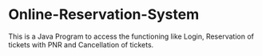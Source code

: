 # Online-Reservation-System
This is a Java Program to access the functioning like Login, Reservation of tickets with PNR and Cancellation of tickets.
